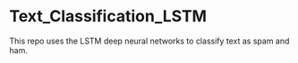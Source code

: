 # Text_Classification_LSTM
This repo uses the LSTM deep neural networks to classify text as spam and ham.

